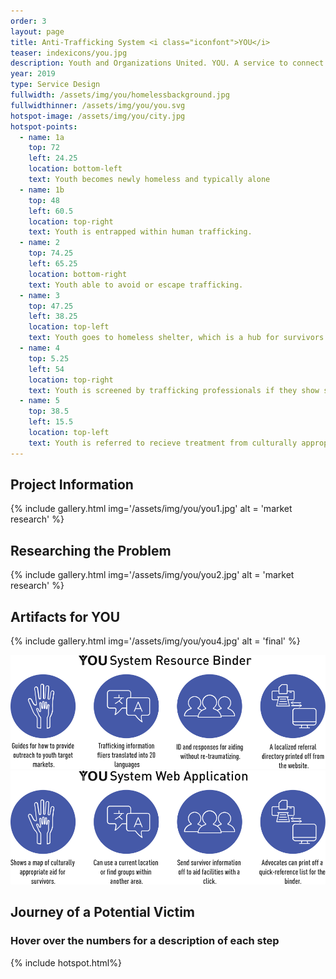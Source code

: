 ```yaml
---
order: 3
layout: page
title: Anti-Trafficking System <i class="iconfont">YOU</i>
teaser: indexicons/you.jpg
description: Youth and Organizations United. YOU. A service to connect survivors of human trafficking to vital advocates using an online advocacy finder and standardized advocacy binders.
year: 2019
type: Service Design
fullwidth: /assets/img/you/homelessbackground.jpg
fullwidthinner: /assets/img/you/you.svg
hotspot-image: /assets/img/you/city.jpg
hotspot-points:
  - name: 1a
    top: 72
    left: 24.25
    location: bottom-left
    text: Youth becomes newly homeless and typically alone
  - name: 1b
    top: 48
    left: 60.5
    location: top-right
    text: Youth is entrapped within human trafficking.
  - name: 2
    top: 74.25
    left: 65.25
    location: bottom-right
    text: Youth able to avoid or escape trafficking.
  - name: 3
    top: 47.25
    left: 38.25
    location: top-left
    text: Youth goes to homeless shelter, which is a hub for survivors via the YOU System.
  - name: 4
    top: 5.25
    left: 54
    location: top-right
    text: Youth is screened by trafficking professionals if they show signs of former trafficking.
  - name: 5
    top: 38.5
    left: 15.5
    location: top-left
    text: Youth is referred to recieve treatment from culturally appropriate advocates.
---
```

## Project Information
{% include gallery.html img='/assets/img/you/you1.jpg' alt = 'market research' %}

## Researching the Problem
{% include gallery.html img='/assets/img/you/you2.jpg' alt = 'market research' %}

## Artifacts for YOU
{% include gallery.html img='/assets/img/you/you4.jpg' alt = 'final' %}

<div class="col-xs-12 col-md-6">
    <img src="/assets/img/you/icons1.svg" alt="YOU System Resource Binder">
</div>

<div class="col-xs-12 col-md-6">
    <img src="/assets/img/you/icons2.svg" alt="YOU System Web Application">
</div>

## Journey of a Potential Victim
### Hover over the numbers for a description of each step
{% include hotspot.html%}

